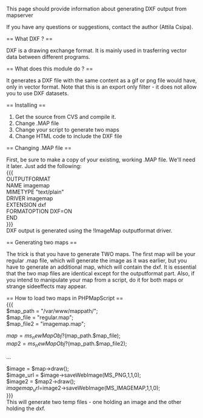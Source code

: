 This page should provide information about generating DXF output from mapserver                                                                                                                                                                                                                                                                                                                                                
                                                                                                                                                                                                                                                                                                                                                                                                                               
If you have any questions or suggestions, contact the author (Attila Csipa).                                                                                                                                                                                                                                                                                                                                                   
                                                                                                                                                                                                                                                                                                                                                                                                                               
== What DXF ? ==                                                                                                                                                                                                                                                                                                                                                                                                               
                                                                                                                                                                                                                                                                                                                                                                                                                               
DXF is a drawing exchange format. It is mainly used in trasferring vector data between different programs.                                                                                                                                                                                                                                                                                                                     
                                                                                                                                                                                                                                                                                                                                                                                                                               
== What does this module do ? ==                                                                                                                                                                                                                                                                                                                                                                                               
                                                                                                                                                                                                                                                                                                                                                                                                                               
It generates a DXF file with the same content as a gif or png file would have, only in vector format. Note that this is an export only filter - it does not allow you to use DXF datasets.                                                                                                                                                                                                                                     
                                                                                                                                                                                                                                                                                                                                                                                                                               
== Installing ==                                                                                                                                                                                                                                                                                                                                                                                                               
                                                                                                                                                                                                                                                                                                                                                                                                                               
   1. Get the source from CVS and compile it.                                                                                                                                                                                                                                                                                                                                                                                  
   2. Change .MAP file                                                                                                                                                                                                                                                                                                                                                                                                         
   3. Change your script to generate two maps                                                                                                                                                                                                                                                                                                                                                                                  
   4. Change HTML code to include the DXF file                                                                                                                                                                                                                                                                                                                                                                                 
                                                                                                                                                                                                                                                                                                                                                                                                                               
== Changing .MAP file ==                                                                                                                                                                                                                                                                                                                                                                                                       
                                                                                                                                                                                                                                                                                                                                                                                                                               
First, be sure to make a copy of your existing, working .MAP file. We'll need it later. Just add the following:                                                                                                                                                                                                                                                                                                                
{{{                                                                                                                                                                                                                                                                                                                                                                                                                            
 OUTPUTFORMAT                                                                                                                                                                                                                                                                                                                                                                                                                  
    NAME imagemap                                                                                                                                                                                                                                                                                                                                                                                                              
    MIMETYPE "text/plain"                                                                                                                                                                                                                                                                                                                                                                                                      
    DRIVER imagemap                                                                                                                                                                                                                                                                                                                                                                                                            
    EXTENSION dxf                                                                                                                                                                                                                                                                                                                                                                                                              
    FORMATOPTION DXF=ON                                                                                                                                                                                                                                                                                                                                                                                                        
 END                                                                                                                                                                                                                                                                                                                                                                                                                           
}}}                                                                                                                                                                                                                                                                                                                                                                                                                            
DXF output is generated using the !ImageMap outputformat driver.                                                                                                                                                                                                                                                                                                                                                               
                                                                                                                                                                                                                                                                                                                                                                                                                               
== Generating two maps ==                                                                                                                                                                                                                                                                                                                                                                                                      
                                                                                                                                                                                                                                                                                                                                                                                                                               
The trick is that you have to generate TWO maps. The first map will be your regular .map file, which will generate the image as it was earlier, but you have to generate an additional map, which will contain the dxf. It is essential that the two map files are identical except for the outputformat part. Also, if you intend to manipulate your map from a script, do it for both maps or strange sideeffects may appear.
                                                                                                                                                                                                                                                                                                                                                                                                                               
== How to load two maps in PHPMapScript ==                                                                                                                                                                                                                                                                                                                                                                                     
{{{                                                                                                                                                                                                                                                                                                                                                                                                                            
 $map_path = "/var/www/mappath/";                                                                                                                                                                                                                                                                                                                                                                                              
 $map_file = "regular.map";                                                                                                                                                                                                                                                                                                                                                                                                    
 $map_file2 = "imagemap.map";                                                                                                                                                                                                                                                                                                                                                                                                  
                                                                                                                                                                                                                                                                                                                                                                                                                               
 $map = ms_newMapObj?($map_path.$map_file);                                                                                                                                                                                                                                                                                                                                                                                    
 $map2 = ms_newMapObj?($map_path.$map_file2);                                                                                                                                                                                                                                                                                                                                                                                  
                                                                                                                                                                                                                                                                                                                                                                                                                               
 ...                                                                                                                                                                                                                                                                                                                                                                                                                           
                                                                                                                                                                                                                                                                                                                                                                                                                               
 $image = $map->draw();                                                                                                                                                                                                                                                                                                                                                                                                        
 $image_url = $image->saveWebImage(MS_PNG,1,1,0);                                                                                                                                                                                                                                                                                                                                                                              
 $image2 = $map2->draw();                                                                                                                                                                                                                                                                                                                                                                                                      
 $imagemap_url=$image2->saveWebImage(MS_IMAGEMAP,1,1,0);                                                                                                                                                                                                                                                                                                                                                                       
}}}                                                                                                                                                                                                                                                                                                                                                                                                                            
This will generate two temp files - one holding an image and the other holding the dxf.
